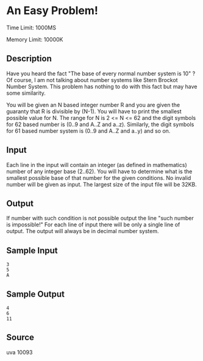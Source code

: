 # An Easy Problem!

Time Limit: 1000MS

Memory Limit: 10000K


## Description

Have you heard the fact "The base of every normal number system is 10" ? Of course, I am not talking about number systems like Stern Brockot Number System. This problem has nothing to do with this fact but may have some similarity.

You will be given an N based integer number R and you are given the guaranty that R is divisible by (N-1). You will have to print the smallest possible value for N. The range for N is 2 <= N <= 62 and the digit symbols for 62 based number is (0..9 and A..Z and a..z). Similarly, the digit symbols for 61 based number system is (0..9 and A..Z and a..y) and so on.


## Input

Each line in the input will contain an integer (as defined in mathematics) number of any integer base (2..62). You will have to determine what is the smallest possible base of that number for the given conditions. No invalid number will be given as input. The largest size of the input file will be 32KB.


## Output

If number with such condition is not possible output the line "such number is impossible!" For each line of input there will be only a single line of output. The output will always be in decimal number system.


## Sample Input

```
3
5
A
```


## Sample Output

```
4
6
11
```


## Source

uva 10093
